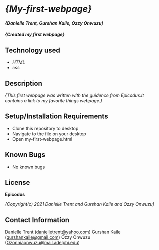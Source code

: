 # _{My-first-webpage}_

#### _{Danielle Trent, Gurshan Kaile, Ozzy Onwuzu}_

#### _{Created my first webpage}_

## Technology used
* _HTML_
* _css_

## Description

_{This first webpage was written with the guidence from Epicodus.It contains a link to my favorite things webpage.}_

## Setup/Installation Requirements

* Clone this repository to desktop
* Navigate to the file on your desktop
* Open my-first-webpage.html

## Known Bugs

* No known bugs

## License

**Epicodus** 

_{Copyright(c) 2021 Danielle Trent and Gurshan Kaile and Ozzy Onwuzu}_ 

## Contact Information

Danielle Trent (danielletrent@yahoo.com)
Gurshan Kaile (gurshankaile@gmail.com)
Ozzy Onwuzu (Ozonniaonwuzu@mail.adelphi.edu)

